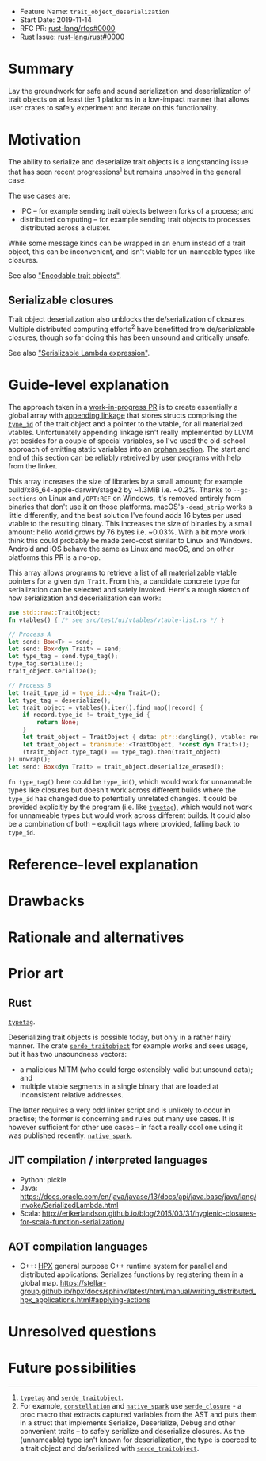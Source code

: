 - Feature Name: `trait_object_deserialization`
- Start Date: 2019-11-14
- RFC PR: [rust-lang/rfcs#0000](https://github.com/rust-lang/rfcs/pull/0000)
- Rust Issue: [rust-lang/rust#0000](https://github.com/rust-lang/rust/issues/0000)

# Summary
[summary]: #summary

Lay the groundwork for safe and sound serialization and deserialization of trait objects on at least tier 1 platforms in a low-impact manner that allows user crates to safely experiment and iterate on this functionality.

# Motivation
[motivation]: #motivation

The ability to serialize and deserialize trait objects is a longstanding issue that has seen recent progressions<sup>1</sup> but remains unsolved in the general case.

The use cases are:

* IPC – for example sending trait objects between forks of a process; and
* distributed computing – for example sending trait objects to processes distributed across a cluster.

While some message kinds can be wrapped in an enum instead of a trait object, this can be inconvenient, and isn't viable for un-nameable types like closures.

See also ["Encodable trait objects"](https://github.com/rust-lang/rfcs/issues/668).

## Serializable closures

Trait object deserialization also unblocks the de/serialization of closures. Multiple distributed computing efforts<sup>2</sup> have benefitted from de/serializable closures, though so far doing this has been unsound and critically unsafe. 

See also ["Serializable Lambda expression"](https://github.com/rust-lang/rfcs/issues/1022).

# Guide-level explanation
[guide-level-explanation]: #guide-level-explanation

The approach taken in a [work-in-progress PR](https://github.com/rust-lang/rust/pull/66113) is to create essentially a global array with [appending linkage](https://llvm.org/docs/LangRef.html#linkage-appending) that stores structs comprising the [`type_id`](https://doc.rust-lang.org/nightly/nightly-rustc/rustc/ty/struct.TyCtxt.html#method.type_id_hash) of the trait object and a pointer to the vtable, for all materialized vtables. Unfortunately appending linkage isn't really implemented by LLVM yet besides for a couple of special variables, so I've used the old-school approach of emitting static variables into an [orphan section](https://sourceware.org/binutils/docs/ld/Orphan-Sections.html). The start and end of this section can be reliably retreived by user programs with help from the linker.

This array increases the size of libraries by a small amount; for example build/x86_64-apple-darwin/stage2 by ~1.3MiB i.e. ~0.2%. Thanks to `--gc-sections` on Linux and `/OPT:REF` on Windows, it's removed entirely from binaries that don't use it on those platforms. macOS's `-dead_strip` works a little differently, and the best solution I've found adds 16 bytes per used vtable to the resulting binary. This increases the size of binaries by a small amount: hello world grows by 76 bytes i.e. ~0.03%. With a bit more work I think this could probably be made zero-cost similar to Linux and Windows. Android and iOS behave the same as Linux and macOS, and on other platforms this PR is a no-op.

This array allows programs to retrieve a list of all materializable vtable pointers for a given `dyn Trait`. From this, a candidate concrete type for serialization can be selected and safely invoked. Here's a rough sketch of how serialization and deserialization can work:

```rust
use std::raw::TraitObject;
fn vtables() { /* see src/test/ui/vtables/vtable-list.rs */ }

// Process A
let send: Box<T> = send;
let send: Box<dyn Trait> = send;
let type_tag = send.type_tag();
type_tag.serialize();
trait_object.serialize();

// Process B
let trait_type_id = type_id::<dyn Trait>();
let type_tag = deserialize();
let trait_object = vtables().iter().find_map(|record| {
    if record.type_id != trait_type_id {
        return None;
    }
    let trait_object = TraitObject { data: ptr::dangling(), vtable: record.vtable };
    let trait_object = transmute::<TraitObject, *const dyn Trait>();
    (trait_object.type_tag() == type_tag).then(trait_object)
}).unwrap();
let send: Box<dyn Trait> = trait_object.deserialize_erased();
```

`fn type_tag()` here could be `type_id()`, which would work for unnameable types like closures but doesn't work across different builds where the `type_id` has changed due to potentially unrelated changes. It could be provided explicitly by the program (i.e. like [`typetag`](https://github.com/dtolnay/typetag)), which would not work for unnameable types but would work across different builds. It could also be a combination of both – explicit tags where provided, falling back to `type_id`.

<!--
Explain the proposal as if it was already included in the language and you were teaching it to another Rust programmer. That generally means:

- Introducing new named concepts.
- Explaining the feature largely in terms of examples.
- Explaining how Rust programmers should *think* about the feature, and how it should impact the way they use Rust. It should explain the impact as concretely as possible.
- If applicable, provide sample error messages, deprecation warnings, or migration guidance.
- If applicable, describe the differences between teaching this to existing Rust programmers and new Rust programmers.

For implementation-oriented RFCs (e.g. for compiler internals), this section should focus on how compiler contributors should think about the change, and give examples of its concrete impact. For policy RFCs, this section should provide an example-driven introduction to the policy, and explain its impact in concrete terms.
-->

# Reference-level explanation
[reference-level-explanation]: #reference-level-explanation

<!--
This is the technical portion of the RFC. Explain the design in sufficient detail that:

- Its interaction with other features is clear.
- It is reasonably clear how the feature would be implemented.
- Corner cases are dissected by example.

The section should return to the examples given in the previous section, and explain more fully how the detailed proposal makes those examples work.
-->

# Drawbacks
[drawbacks]: #drawbacks

<!--
Why should we *not* do this?
-->

# Rationale and alternatives
[rationale-and-alternatives]: #rationale-and-alternatives

<!--
- Why is this design the best in the space of possible designs?
- What other designs have been considered and what is the rationale for not choosing them?
- What is the impact of not doing this?
-->

# Prior art
[prior-art]: #prior-art

## Rust

[`typetag`](https://github.com/dtolnay/typetag).

Deserializing trait objects is possible today, but only in a rather hairy manner. The crate [`serde_traitobject`](https://github.com/alecmocatta/serde_traitobject) for example works and sees usage, but it has two unsoundness vectors:

* a malicious MITM (who could forge ostensibly-valid but unsound data); and
* multiple vtable segments in a single binary that are loaded at inconsistent relative addresses.

The latter requires a very odd linker script and is unlikely to occur in practise; the former is concerning and rules out many use cases. It is however sufficient for other use cases – in fact a really cool one using it was published recently: [`native_spark`](https://github.com/rajasekarv/native_spark).

## JIT compilation / interpreted languages

* Python: pickle
* Java: https://docs.oracle.com/en/java/javase/13/docs/api/java.base/java/lang/invoke/SerializedLambda.html
* Scala: http://erikerlandson.github.io/blog/2015/03/31/hygienic-closures-for-scala-function-serialization/

## AOT compilation languages

* C++: [HPX](http://stellar-group.org/libraries/hpx/) general purpose C++ runtime system for parallel and distributed applications: Serializes functions by registering them in a global map. https://stellar-group.github.io/hpx/docs/sphinx/latest/html/manual/writing_distributed_hpx_applications.html#applying-actions

<!--
Discuss prior art, both the good and the bad, in relation to this proposal.
A few examples of what this can include are:

- For language, library, cargo, tools, and compiler proposals: Does this feature exist in other programming languages and what experience have their community had?
- For community proposals: Is this done by some other community and what were their experiences with it?
- For other teams: What lessons can we learn from what other communities have done here?
- Papers: Are there any published papers or great posts that discuss this? If you have some relevant papers to refer to, this can serve as a more detailed theoretical background.

This section is intended to encourage you as an author to think about the lessons from other languages, provide readers of your RFC with a fuller picture.
If there is no prior art, that is fine - your ideas are interesting to us whether they are brand new or if it is an adaptation from other languages.

Note that while precedent set by other languages is some motivation, it does not on its own motivate an RFC.
Please also take into consideration that rust sometimes intentionally diverges from common language features.
-->

# Unresolved questions
[unresolved-questions]: #unresolved-questions

<!--
- What parts of the design do you expect to resolve through the RFC process before this gets merged?
- What parts of the design do you expect to resolve through the implementation of this feature before stabilization?
- What related issues do you consider out of scope for this RFC that could be addressed in the future independently of the solution that comes out of this RFC?
-->

# Future possibilities
[future-possibilities]: #future-possibilities

<!--
Think about what the natural extension and evolution of your proposal would
be and how it would affect the language and project as a whole in a holistic
way. Try to use this section as a tool to more fully consider all possible
interactions with the project and language in your proposal.
Also consider how the this all fits into the roadmap for the project
and of the relevant sub-team.

This is also a good place to "dump ideas", if they are out of scope for the
RFC you are writing but otherwise related.

If you have tried and cannot think of any future possibilities,
you may simply state that you cannot think of anything.

Note that having something written down in the future-possibilities section
is not a reason to accept the current or a future RFC; such notes should be
in the section on motivation or rationale in this or subsequent RFCs.
The section merely provides additional information.
-->

---

1. [`typetag`](https://github.com/dtolnay/typetag) and [`serde_traitobject`](https://github.com/alecmocatta/serde_traitobject).
2. For example, [`constellation`](https://github.com/constellation-rs/constellation) and [`native_spark`](https://github.com/rajasekarv/native_spark) use [`serde_closure`](https://github.com/alecmocatta/serde_closure) - a proc macro that extracts captured variables from the AST and puts them in a struct that implements Serialize, Deserialize, Debug and other convenient traits – to safely serialize and deserialize closures. As the (unnameable) type isn't known for deserialization, the type is coerced to a trait object and de/serialized with [`serde_traitobject`](https://github.com/alecmocatta/serde_traitobject).
